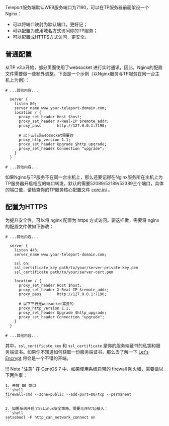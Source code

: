 Teleport服务端默认WEB服务端口为7190，可以在TP服务器前面架设一个Nginx：

 - 可以将端口映射为默认端口，更好记；
 - 可以配置为使用域名方式访问你的TP服务；
 - 可以配置成HTTPS方式访问，更安全。

## 普通配置

从TP v3.x开始，部分页面使用了websocket 进行实时通讯，因此，Nginx的配置文件需要做一些额外调整，下面是一个示例（以Nginx服务与TP服务在同一台主机上为例）：

```nginx
# ...其他内容...

  server {
    listen 80;
    server_name www.your-teleport-domain.com;
    location / {
      proxy_set_header Host $host;
      proxy_set_header X-Real-IP $remote_addr;
      proxy_pass       http://127.0.0.1:7190;

      # 以下三行是websocket需要的
      proxy_http_version 1.1;
      proxy_set_header Upgrade $http_upgrade;
      proxy_set_header Connection "upgrade";
    }
  }

# ...其他内容...
```

如果Nginx与TP服务不在同一台主机上，那么还要记得在Nginx服务所在主机上为TP服务器开启相应的端口转发，默认的需要52089/52189/52389三个端口，具体的端口值，请检查你的TP服务核心配置文件 [core.ini](config.md#core-ini) 。

## 配置为HTTPS

为提升安全性，可以将 nginx 配置为 https 方式访问。要这样做，需要将 nginx  的配置文件做如下修改：

```nginx
# ...其他内容...

  server {
    listen 443;
    server_name www.your-teleport-domain.com;

    ssl on;
    ssl_certificate_key path/to/your/server-private-key.pem
    ssl_certificate path/to/your/server-cert.pem

    location / {
      proxy_set_header Host $host;
      proxy_set_header X-Real-IP $remote_addr;
      proxy_pass       http://127.0.0.1:7190;

      # 以下三行是websocket需要的
      proxy_http_version 1.1;
      proxy_set_header Upgrade $http_upgrade;
      proxy_set_header Connection "upgrade";
    }
  }

# ...其他内容...
```

其中，`ssl_certificate_key` 和 `ssl_certificate` 是你的服务端证书的私钥和服务端证书。如果你不知道如何获取一份服务端证书，那么去了解一下 [Let's Encrypt](https://letsencrypt.org/) 将会是一个不错的开端。

!!! Note "注意"
    在 CentOS 7 中，如果使用系统自带的 firewall 防火墙，需要做以下两件事：

    1. 开放 80 端口
    ```shell
    firewall-cmd --zone=public --add-port=80/tcp --permanent
    ```

    2. 如果系统开启了SELinux安全策略，需要允许http接入：
    ```shell
    setsebool -P http_can_network_connect on
    ```
